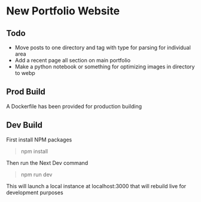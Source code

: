 # New Portfolio Website 

## Todo
- Move posts to one directory and tag with type for parsing for individual area 
- Add a recent page all section on main portfolio 
- Make a python notebook or something for optimizing images in directory to webp

## Prod Build 
A Dockerfile has been provided for production building 

## Dev Build 
First install NPM packages 

> npm install

Then run the Next Dev command 

> npm run dev

This will launch a local instance at localhost:3000 that will rebuild live for development purposes